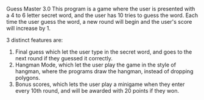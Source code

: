 Guess Master 3.0 This program is a game where the user is presented with a 4 to 6 letter secret word, and the user has 10 tries to guess the word. Each time the user guess the word, a new round will begin and the user's score will increase by 1. 

3 distinct features are:

1. Final guess which let the user type in the secret word, and goes to the next round if they guessed it correctly.
2. Hangman Mode, which let the user play the game in the style of hangman, where the programs draw the hangman, instead of dropping polygons.
3. Bonus scores, which lets the user play a minigame when they enter every 10th round, and will be awarded with 20 points if they won.
